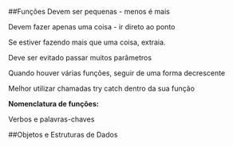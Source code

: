 ##Funções
  Devem ser pequenas - menos é mais

  Devem fazer apenas uma coisa - ir direto ao ponto

  Se estiver fazendo mais que uma coisa, extraia.

  Deve ser evitado passar muitos parâmetros

  Quando houver várias funções, seguir de uma forma decrescente
  
  Melhor utilizar chamadas try catch dentro da sua função
  
  
**Nomenclatura de funções:**

  Verbos e palavras-chaves
  
  
##Objetos e Estruturas de Dados
  
